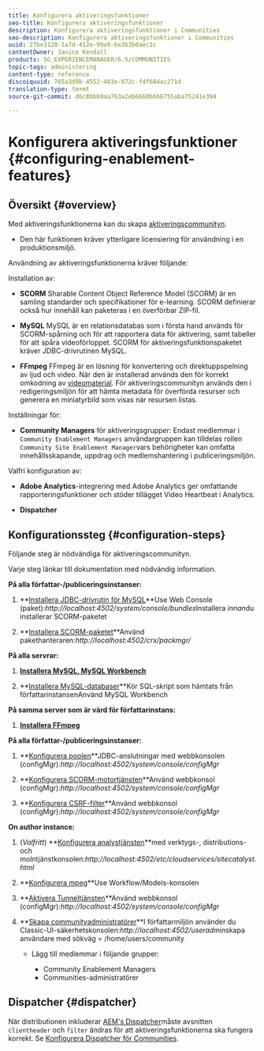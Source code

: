 ```yaml
---
title: Konfigurera aktiveringsfunktioner
seo-title: Konfigurera aktiveringsfunktioner
description: Konfigurera aktiveringsfunktioner i Communities
seo-description: Konfigurera aktiveringsfunktioner i Communities
uuid: 27be3128-1a7d-412e-99a9-6e3b3b0aec1c
contentOwner: Janice Kendall
products: SG_EXPERIENCEMANAGER/6.5/COMMUNITIES
topic-tags: administering
content-type: reference
discoiquuid: 765a3d9b-4552-403e-872c-fdf684ac271d
translation-type: tm+mt
source-git-commit: d6c8bbb9aa763a2eb6660b6b6755aba75241e394

---
```



# Konfigurera aktiveringsfunktioner {#configuring-enablement-features}

## Översikt {#overview}

Med aktiveringsfunktionerna kan du skapa [aktiveringscommunityn](overview.md#enablement-community).

* Den här funktionen kräver ytterligare licensiering för användning i en produktionsmiljö.

Användning av aktiveringsfunktionerna kräver följande:

Installation av:

* **SCORM** Sharable Content Object Reference Model (SCORM) är en samling standarder och specifikationer för e-learning. SCORM definierar också hur innehåll kan paketeras i en överförbar ZIP-fil.

* **MySQL** MySQL är en relationsdatabas som i första hand används för SCORM-spårning och för att rapportera data för aktivering, samt tabeller för att spåra videoförloppet. SCORM för aktiveringsfunktionspaketet kräver JDBC-drivrutinen MySQL.

* **FFmpeg** FFmpeg är en lösning för konvertering och direktuppspelning av ljud och video. När den är installerad används den för korrekt omkodning av [videomaterial](../../help/sites-authoring/default-components-foundation.md#video). För aktiveringscommunityn används den i redigeringsmiljön för att hämta metadata för överförda resurser och generera en miniatyrbild som visas när resursen listas.

Inställningar för:

* **Community Managers** för aktiveringsgrupper: Endast medlemmar i `Community Enablement Managers` användargruppen kan tilldelas rollen `Community Site Enablement Manager`vars behörigheter kan omfatta innehållsskapande, uppdrag och medlemshantering i publiceringsmiljön.

Valfri konfiguration av:

* **Adobe Analytics**-integrering med Adobe Analytics ger omfattande rapporteringsfunktioner och stöder tillägget Video Heartbeat i Analytics.

* **Dispatcher**

## Konfigurationssteg {#configuration-steps}

Följande steg är nödvändiga för aktiveringscommunityn.

Varje steg länkar till dokumentation med nödvändig information.

**På alla författar-/publiceringsinstanser:**

1. **[Installera JDBC-drivrutin för MySQL](deploy-communities.md#jdbc-driver-for-mysql)**Use Web Console (paket):*http://localhost:4502/system/console/bundles*Installera *innan*du installerar SCORM-paketet

1. **[Installera SCORM-paketet](deploy-communities.md#scorm-package)**Använd pakethanteraren:*http://localhost:4502/crx/packmgr/*

**På alla servrar:**

1. **[Installera MySQL, MySQL Workbench](mysql.md)**

1. **[Installera MySQL-databaser](mysql.md#database-setup)**Kör SQL-skript som hämtats från författarinstansenAnvänd MySQL Workbench

**På samma server som är värd för författarinstans:**

1. **[Installera FFmpeg](ffmpeg.md)**

**På alla författar-/publiceringsinstanser:**

1. **[Konfigurera poolen](mysql.md#configure-jdbc-connections)**JDBC-anslutningar med webbkonsolen (configMgr):*http://localhost:4502/system/console/configMgr*

1. **[Konfigurera SCORM-motortjänsten](mysql.md#aem-communities-scormengine-service)**Använd webbkonsol (configMgr):*http://localhost:4502/system/console/configMgr*

1. **[Konfigurera CSRF-filter](mysql.md#adobe-granite-csrf-filter)**Använd webbkonsol (configMgr):*http://localhost:4502/system/console/configMgr*

**On author instance:**

1. (*Valfritt*) **[Konfigurera analystjänsten](analytics.md)**med verktygs-, distributions- och molntjänstkonsolen:*http://localhost:4502/etc/cloudservices/sitecatalyst.html*

1. **[Konfigurera mpeg](ffmpeg.md#configure-ffmpeg-transcoding-service)**Use Workflow/Models-konsolen

1. **[Aktivera Tunneltjänsten](deploy-communities.md#tunnel-service-on-author)**Använd webbkonsol (configMgr):*http://localhost:4502/system/console/configMgr*

1. **[Skapa communityadministratörer](users.md#creating-community-members)**I författarmiljön använder du Classic-UI-säkerhetskonsolen:*http://localhost:4502/useradmin*skapa användare med sökväg = /home/users/community

   * Lägg till medlemmar i följande grupper:

      * Community Enablement Managers
      * Communities-administratörer

## Dispatcher {#dispatcher}

När distributionen inkluderar [AEM&#39;s Dispatcher](https://helpx.adobe.com/experience-manager/dispatcher/using/dispatcher.html)måste avsnitten `clientheader` och `filter` ändras för att aktiveringsfunktionerna ska fungera korrekt. Se [Konfigurera Dispatcher för Communities](dispatcher.md#enablement).

